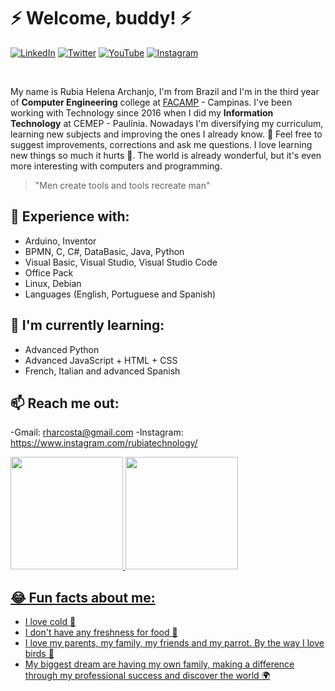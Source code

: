 # ⚡ Welcome, buddy! ⚡

<a href="https://www.linkedin.com/in/rubia-helena-archanjo/" target="_blank" rel="noopener noreferrer"><img src="https://img.shields.io/badge/LinkedIn-%230077B5.svg?&style=flat-square&logo=linkedin&logoColor=white" alt="LinkedIn"></a>
<a href="https://twitter.com/_rubiarchanjo" target="_blank" rel="noopener noreferrer"><img src="https://img.shields.io/badge/Twitter-%2303A9F4.svg?&style=flat-square&logo=twitter&logoColor=white" alt="Twitter"></a>
<a href="https://www.youtube.com/channel/UCIHAvIMbthJhpXHWZFly0SQ" target="_blank" rel="noopener noreferrer"><img src="https://img.shields.io/badge/-Youtube-FF0000?style=flat-square&labelColor=FF0000&logo=youtube&logoColor=white" alt="YouTube"></a>
<a href="https://www.instagram.com/rubiarchanjo/" target="_blank" rel="noopener noreferrer"><img src="https://img.shields.io/badge/Instagram-%23E4405F.svg?&style=flat-square&logo=instagram&logoColor=white" alt="Instagram"></a>
</p><br>

My name is Rubia Helena Archanjo, I'm from Brazil and I'm in the third year of **Computer Engineering** college at [FACAMP](https://www.facamp.com.br/) - Campinas. I've been working with Technology since 2016 when I did my **Information Technology** at CEMEP - Paulínia. Nowadays I'm diversifying my curriculum, learning new subjects and improving the ones I already know. 💬 Feel free to suggest improvements, corrections and ask me questions. I love learning new things so much it hurts 💖. The world is already wonderful, but it's even more interesting with computers and programming.

> "Men create tools and tools recreate man"

## 🥇 Experience with: 
  - Arduino, Inventor
  - BPMN, C, C#, DataBasic, Java, Python
  - Visual Basic, Visual Studio, Visual Studio Code
  - Office Pack
  - Linux, Debian  
  - Languages (English, Portuguese and Spanish)

## 🥈 I'm currently learning:
  - Advanced Python 
  - Advanced JavaScript + HTML + CSS
  - French, Italian and advanced Spanish

## 📫 Reach me out: 
-Gmail: rharcosta@gmail.com
-Instagram: https://www.instagram.com/rubiatechnology/

<div>
  <a href="https://github.com/rharcosta">
  <img height="180em" src="https://github-readme-stats.vercel.app/api?username=rharcosta&show_icons=true&theme=onedark&include_all_commits=true&count_private=true"/>
  <img height="180em" src="https://github-readme-stats.vercel.app/api/top-langs/?username=rharcosta&layout=compact&langs_count=16&theme=onedark"/>
<div>

 ## 😂 Fun facts about me:
  - I love cold 🥶
  - I don't have any freshness for food 🍔
  - I love my parents, my family, my friends and my parrot. By the way I love birds 🦜
  - My biggest dream are having my own family, making a difference through my professional success and discover the world 🌍
  
